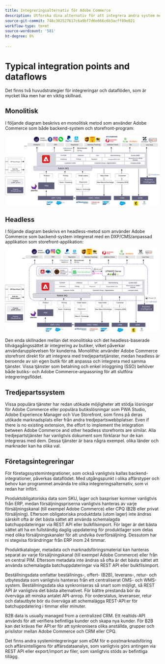 ```yaml
---
title: Integreringsalternativ för Adobe Commerce
description: Utforska dina alternativ för att integrera andra system med implementeringen av Adobe Commerce.
source-git-commit: 748c302527617c6a9bf7d6e666c6b3acff89e021
workflow-type: tm+mt
source-wordcount: '581'
ht-degree: 0%

---
```



# Typical integration points and dataflows

Det finns två huvudstrategier för integreringar och dataflöden, som är mycket lika men har en viktig skillnad.

## Monolitisk

I följande diagram beskrivs en monolitisk metod som använder Adobe Commerce som både backend-system och storefront-program:

![Monolitdiagram för Adobe Commerce](../../assets/playbooks/integration-monolith.svg)

## Headless

I följande diagram beskrivs en headless-metod som använder Adobe Commerce som backend-system integrerat med en DXP/CMS/anpassad applikation som storefront-applikation:

![Diagram utan rubrik för Adobe Commerce](../../assets/playbooks/integration-headless.svg)

Den enda skillnaden mellan det monolitiska och det headless-baserade tillvägagångssättet är integrering av butiker, vilket påverkar användarupplevelsen för kunderna. Monolithic använder Adobe Commerce storefront direkt för att integrera med tredjepartstjänster, medan headless är beroende av sin egen butik för att anpassa och integrera med samma tjänster. Vissa tjänster som betalning och enkel inloggning (SSO) behöver både butiks- och Adobe Commerce-anpassning för att slutföra integreringsflödet.

## Tredjepartssystem

Vissa populära tjänster har redan utökade möjligheter att stödja lösningar för Adobe Commerce eller populära butikslösningar som PWA Studio, Adobe Experience Manager och Vue Storefront, som finns på deras utökade marknadsplats eller från andra tredjepartswebbplatser. Even if there is no existing extension, the effort to implement the integration between Adobe Commerce and other headless storefronts are similar. Alla tredjepartstjänster har vanligtvis dokument som förklarar hur de kan integreras med dem. Dessa tjänster är bara några exempel. olika länder och marknader kan ha olika val.

## Företagsintegreringar

För företagssystemintegrationer, som också vanligtvis kallas backend-integrationer, påverkas dataflödet. Med utgångspunkt i olika affärstyper och behov kan programmet använda tre olika integreringsalternativ, som vi redan har infört.

Produktobligatoriska data som SKU, lager och baspriser kommer vanligtvis från ERP, medan försäljningspriserna vanligtvis hanteras av varje försäljningskanal (till exempel Adobe Commerce) eller CPQ (B2B eller privat försäljning). Eftersom obligatoriska produktdata (utom lager) inte ändras särskilt ofta är det bästa sättet att använda schemalagda batchuppdateringar via REST API eller bulkfilsimport. För lager är det bästa sättet att ha en fullständig daglig uppdatering för produktlager som delas med olika försäljningskanaler för att undvika överförsäljning. Dessutom har ni stegvisa förändringar från ERP inom 24 timmar.

Produktkataloger, metadata och marknadsföringsmaterial kan hanteras separat av varje försäljningskanal (till exempel Adobe Commerce) eller från en central PIM. Eftersom metadata inte ändras så ofta är det bästa sättet att använda schemalagda batchuppdateringar via REST API eller bulkfilsimport.

Beställningsdata omfattar beställnings-, offert- (B2B), leverans-, retur- och utbytesdata som vanligtvis hanteras från ett centraliserat OMS- och WMS-system. Beställningsdata ska synkroniseras så snart som möjligt, så REST API är vanligtvis det bästa alternativet. För bättre prestanda bör du överväga att minska antalet API-anrop. För orderstatus, leveranser, retur och datautbyte bör du överväga att schemalägga REST-API:er för batchuppdatering i timmar eller minuter.

B2B data is usually managed from a centralized CRM. Ett realtids-API används för att verifiera befintliga kunder och skapa nya kunder. För B2B kan det krävas fler API:er för att synkronisera olika anställda, grupper och prislistor mellan Adobe Commerce och CRM eller CPQ.

Det finns andra systemintegreringar som eDM för e-postmarknadsföring och affärsintelligens för affärsdataanalys, som vanligtvis görs antingen via REST API eller export/import av filer, som vanligtvis stöds av befintliga tillägg.
